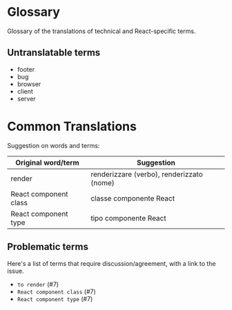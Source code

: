 # Glossary 

Glossary of the translations of technical and React-specific terms.

## Untranslatable terms
- footer
- bug
- browser
- client
- server

# Common Translations

Suggestion on words and terms:

| Original word/term | Suggestion |
| ------------------ | ---------- |
| render | renderizzare (verbo), renderizzato (nome) |
| React component class | classe componente React | 
| React component type | tipo componente React | 

## Problematic terms

Here's a list of terms that require discussion/agreement, with a link to the issue.

- `to render` (#7)
- `React component class` (#7)
- `React component type` (#7)
